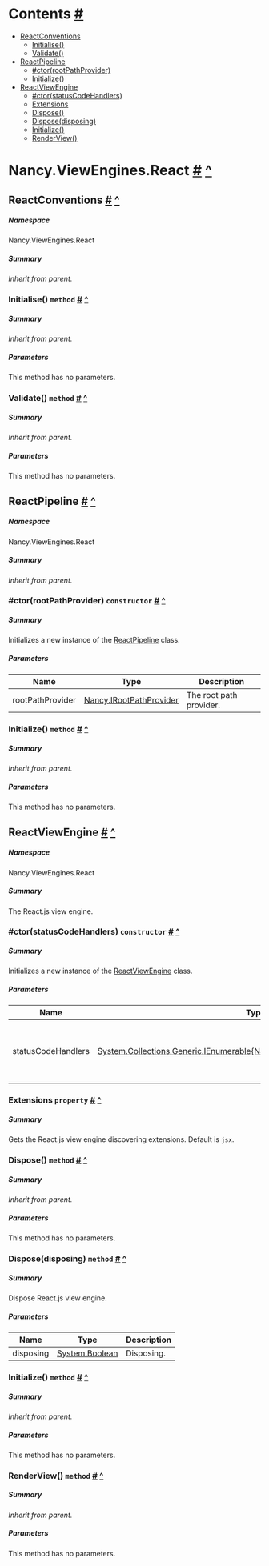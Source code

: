 <a name='contents'></a>
# Contents [#](#contents 'Go To Here')

- [ReactConventions](#T-Nancy.ViewEngines.React.ReactConventions 'Nancy.ViewEngines.React.ReactConventions')
  - [Initialise()](#M-Nancy.ViewEngines.React.ReactConventions.Initialise-Nancy.Conventions.NancyConventions- 'Nancy.ViewEngines.React.ReactConventions.Initialise(Nancy.Conventions.NancyConventions)')
  - [Validate()](#M-Nancy.ViewEngines.React.ReactConventions.Validate-Nancy.Conventions.NancyConventions- 'Nancy.ViewEngines.React.ReactConventions.Validate(Nancy.Conventions.NancyConventions)')
- [ReactPipeline](#T-Nancy.ViewEngines.React.ReactPipeline 'Nancy.ViewEngines.React.ReactPipeline')
  - [#ctor(rootPathProvider)](#M-Nancy.ViewEngines.React.ReactPipeline.#ctor-Nancy.IRootPathProvider- 'Nancy.ViewEngines.React.ReactPipeline.#ctor(Nancy.IRootPathProvider)')
  - [Initialize()](#M-Nancy.ViewEngines.React.ReactPipeline.Initialize-Nancy.Bootstrapper.IPipelines- 'Nancy.ViewEngines.React.ReactPipeline.Initialize(Nancy.Bootstrapper.IPipelines)')
- [ReactViewEngine](#T-Nancy.ViewEngines.React.ReactViewEngine 'Nancy.ViewEngines.React.ReactViewEngine')
  - [#ctor(statusCodeHandlers)](#M-Nancy.ViewEngines.React.ReactViewEngine.#ctor-System.Collections.Generic.IEnumerable{Nancy.ErrorHandling.IStatusCodeHandler}- 'Nancy.ViewEngines.React.ReactViewEngine.#ctor(System.Collections.Generic.IEnumerable{Nancy.ErrorHandling.IStatusCodeHandler})')
  - [Extensions](#P-Nancy.ViewEngines.React.ReactViewEngine.Extensions 'Nancy.ViewEngines.React.ReactViewEngine.Extensions')
  - [Dispose()](#M-Nancy.ViewEngines.React.ReactViewEngine.Dispose 'Nancy.ViewEngines.React.ReactViewEngine.Dispose')
  - [Dispose(disposing)](#M-Nancy.ViewEngines.React.ReactViewEngine.Dispose-System.Boolean- 'Nancy.ViewEngines.React.ReactViewEngine.Dispose(System.Boolean)')
  - [Initialize()](#M-Nancy.ViewEngines.React.ReactViewEngine.Initialize-Nancy.ViewEngines.ViewEngineStartupContext- 'Nancy.ViewEngines.React.ReactViewEngine.Initialize(Nancy.ViewEngines.ViewEngineStartupContext)')
  - [RenderView()](#M-Nancy.ViewEngines.React.ReactViewEngine.RenderView-Nancy.ViewEngines.ViewLocationResult,System.Object,Nancy.ViewEngines.IRenderContext- 'Nancy.ViewEngines.React.ReactViewEngine.RenderView(Nancy.ViewEngines.ViewLocationResult,System.Object,Nancy.ViewEngines.IRenderContext)')

<a name='assembly'></a>
# Nancy.ViewEngines.React [#](#assembly 'Go To Here') [^](#contents 'Back To Contents')

<a name='T-Nancy.ViewEngines.React.ReactConventions'></a>
## ReactConventions [#](#T-Nancy.ViewEngines.React.ReactConventions 'Go To Here') [^](#contents 'Back To Contents')

##### Namespace

Nancy.ViewEngines.React

##### Summary

*Inherit from parent.*

<a name='M-Nancy.ViewEngines.React.ReactConventions.Initialise-Nancy.Conventions.NancyConventions-'></a>
### Initialise() `method` [#](#M-Nancy.ViewEngines.React.ReactConventions.Initialise-Nancy.Conventions.NancyConventions- 'Go To Here') [^](#contents 'Back To Contents')

##### Summary

*Inherit from parent.*

##### Parameters

This method has no parameters.

<a name='M-Nancy.ViewEngines.React.ReactConventions.Validate-Nancy.Conventions.NancyConventions-'></a>
### Validate() `method` [#](#M-Nancy.ViewEngines.React.ReactConventions.Validate-Nancy.Conventions.NancyConventions- 'Go To Here') [^](#contents 'Back To Contents')

##### Summary

*Inherit from parent.*

##### Parameters

This method has no parameters.

<a name='T-Nancy.ViewEngines.React.ReactPipeline'></a>
## ReactPipeline [#](#T-Nancy.ViewEngines.React.ReactPipeline 'Go To Here') [^](#contents 'Back To Contents')

##### Namespace

Nancy.ViewEngines.React

##### Summary

*Inherit from parent.*

<a name='M-Nancy.ViewEngines.React.ReactPipeline.#ctor-Nancy.IRootPathProvider-'></a>
### #ctor(rootPathProvider) `constructor` [#](#M-Nancy.ViewEngines.React.ReactPipeline.#ctor-Nancy.IRootPathProvider- 'Go To Here') [^](#contents 'Back To Contents')

##### Summary

Initializes a new instance of the [ReactPipeline](#T-Nancy.ViewEngines.React.ReactPipeline 'Nancy.ViewEngines.React.ReactPipeline') class.

##### Parameters

| Name | Type | Description |
| ---- | ---- | ----------- |
| rootPathProvider | [Nancy.IRootPathProvider](#T-Nancy.IRootPathProvider 'Nancy.IRootPathProvider') | The root path provider. |

<a name='M-Nancy.ViewEngines.React.ReactPipeline.Initialize-Nancy.Bootstrapper.IPipelines-'></a>
### Initialize() `method` [#](#M-Nancy.ViewEngines.React.ReactPipeline.Initialize-Nancy.Bootstrapper.IPipelines- 'Go To Here') [^](#contents 'Back To Contents')

##### Summary

*Inherit from parent.*

##### Parameters

This method has no parameters.

<a name='T-Nancy.ViewEngines.React.ReactViewEngine'></a>
## ReactViewEngine [#](#T-Nancy.ViewEngines.React.ReactViewEngine 'Go To Here') [^](#contents 'Back To Contents')

##### Namespace

Nancy.ViewEngines.React

##### Summary

The React.js view engine.

<a name='M-Nancy.ViewEngines.React.ReactViewEngine.#ctor-System.Collections.Generic.IEnumerable{Nancy.ErrorHandling.IStatusCodeHandler}-'></a>
### #ctor(statusCodeHandlers) `constructor` [#](#M-Nancy.ViewEngines.React.ReactViewEngine.#ctor-System.Collections.Generic.IEnumerable{Nancy.ErrorHandling.IStatusCodeHandler}- 'Go To Here') [^](#contents 'Back To Contents')

##### Summary

Initializes a new instance of the [ReactViewEngine](#T-Nancy.ViewEngines.React.ReactViewEngine 'Nancy.ViewEngines.React.ReactViewEngine') class.

##### Parameters

| Name | Type | Description |
| ---- | ---- | ----------- |
| statusCodeHandlers | [System.Collections.Generic.IEnumerable{Nancy.ErrorHandling.IStatusCodeHandler}](http://msdn.microsoft.com/query/dev14.query?appId=Dev14IDEF1&l=EN-US&k=k:System.Collections.Generic.IEnumerable 'System.Collections.Generic.IEnumerable{Nancy.ErrorHandling.IStatusCodeHandler}') | The status code handlers. This is a workaround to generate error page, see NancyFx/Nancy#1948. |

<a name='P-Nancy.ViewEngines.React.ReactViewEngine.Extensions'></a>
### Extensions `property` [#](#P-Nancy.ViewEngines.React.ReactViewEngine.Extensions 'Go To Here') [^](#contents 'Back To Contents')

##### Summary

Gets the React.js view engine discovering extensions. Default is `jsx`.

<a name='M-Nancy.ViewEngines.React.ReactViewEngine.Dispose'></a>
### Dispose() `method` [#](#M-Nancy.ViewEngines.React.ReactViewEngine.Dispose 'Go To Here') [^](#contents 'Back To Contents')

##### Summary

*Inherit from parent.*

##### Parameters

This method has no parameters.

<a name='M-Nancy.ViewEngines.React.ReactViewEngine.Dispose-System.Boolean-'></a>
### Dispose(disposing) `method` [#](#M-Nancy.ViewEngines.React.ReactViewEngine.Dispose-System.Boolean- 'Go To Here') [^](#contents 'Back To Contents')

##### Summary

Dispose React.js view engine.

##### Parameters

| Name | Type | Description |
| ---- | ---- | ----------- |
| disposing | [System.Boolean](http://msdn.microsoft.com/query/dev14.query?appId=Dev14IDEF1&l=EN-US&k=k:System.Boolean 'System.Boolean') | Disposing. |

<a name='M-Nancy.ViewEngines.React.ReactViewEngine.Initialize-Nancy.ViewEngines.ViewEngineStartupContext-'></a>
### Initialize() `method` [#](#M-Nancy.ViewEngines.React.ReactViewEngine.Initialize-Nancy.ViewEngines.ViewEngineStartupContext- 'Go To Here') [^](#contents 'Back To Contents')

##### Summary

*Inherit from parent.*

##### Parameters

This method has no parameters.

<a name='M-Nancy.ViewEngines.React.ReactViewEngine.RenderView-Nancy.ViewEngines.ViewLocationResult,System.Object,Nancy.ViewEngines.IRenderContext-'></a>
### RenderView() `method` [#](#M-Nancy.ViewEngines.React.ReactViewEngine.RenderView-Nancy.ViewEngines.ViewLocationResult,System.Object,Nancy.ViewEngines.IRenderContext- 'Go To Here') [^](#contents 'Back To Contents')

##### Summary

*Inherit from parent.*

##### Parameters

This method has no parameters.
